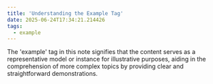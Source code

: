 ```yaml
---
title: 'Understanding the Example Tag'
date: 2025-06-24T17:34:21.214426
tags:
  - example
---
```


The 'example' tag in this note signifies that the content serves as a representative model or instance for illustrative purposes, aiding in the comprehension of more complex topics by providing clear and straightforward demonstrations.
